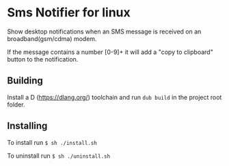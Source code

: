 # Sms Notifier for linux

Show desktop notifications when an SMS message is received on an broadband(gsm/cdma) modem.

If the message contains a number [0-9]+ it will add a "copy to clipboard" button to the notification.

## Building

Install a D (https://dlang.org/) toolchain and run `dub build` in the project root folder.

## Installing

To install run
`$ sh ./install.sh`

To uninstall run
`$ sh ./uninstall.sh`